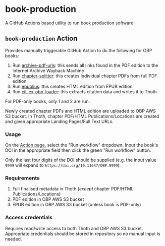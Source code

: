 # book-production

A GitHub Actions based utility to run book production software

## `book-production` Action

Provides manually triggerable GitHub Action to do the following for OBP books:

1. Run [archive-pdf-urls](https://github.com/thoth-pub/archive-pdf-urls): this sends all links found in the PDF edition to the Internet Archive Wayback Machine
2. Run [chapter-splitter](https://github.com/OpenBookPublishers/chapter-splitter): this creates individual chapter PDFs from full PDF edition
3. Run [epublius](https://github.com/OpenBookPublishers/epublius): this creates HTML edition from EPUB edition
4. Run [cit-ex-obp-loader](https://github.com/OpenBookPublishers/cit-ex#obp-loader): this extracts citation data and writes it to Thoth

For PDF-only books, only 1 and 2 are run.

Newly created chapter PDFs and HTML edition are uploaded to OBP AWS S3 bucket. In Thoth, chapter PDF/HTML Publications/Locations are created and given appropriate Landing Pages/Full Text URLs.

### Usage

On the [Action page](https://github.com/OpenBookPublishers/prod-assistant/actions/workflows/script-tasks.yml), select the "Run workflow" dropdown. Input the book's DOI in the appropriate field then click the green "Run workflow" button.

Only the last four digits of the DOI should be supplied (e.g. the input value `9999` will expand to `https://doi.org/10.11647/OBP.9999`).

### Requirements

1. Full finalised metadata in Thoth (_except_ chapter PDF/HTML Publications/Locations)
2. PDF edition in OBP AWS S3 bucket
3. EPUB edition in OBP AWS S3 bucket (unless book is PDF-only)

### Access credentials

Requires read/write access to both Thoth and OBP AWS S3 bucket. Appropriate credentials should be stored in repository so no manual input is needed.

